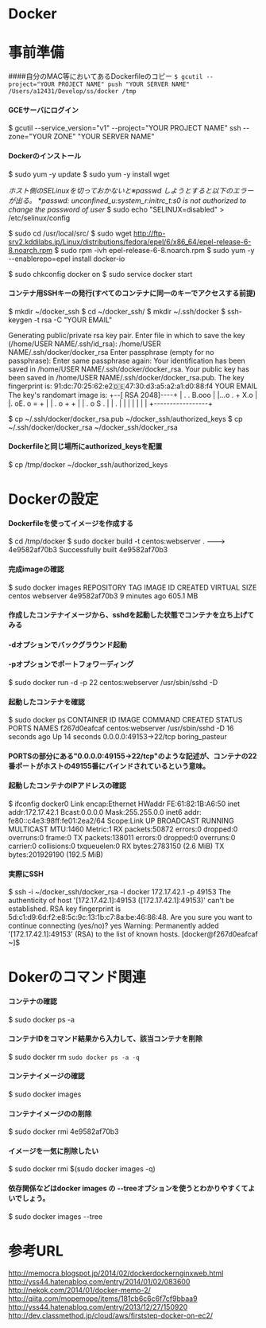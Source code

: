 Docker
======
# 事前準備

####自分のMAC等においてあるDockerfileのコピー
`$ gcutil --project="YOUR PROJECT NAME" push "YOUR SERVER NAME" /Users/a12431/Develop/ss/docker /tmp`

#### GCEサーバにログイン
$ gcutil --service_version="v1" --project="YOUR PROJECT NAME" ssh --zone="YOUR ZONE" "YOUR SERVER NAME"

#### Dockerのインストール
$ sudo yum -y update
$ sudo yum -y install wget

*ホスト側のSELinuxを切っておかないと※passwd しようとすると以下のエラーが出る。*
**passwd: unconfined_u:system_r:initrc_t:s0 is not authorized to change the password of user*
$ sudo echo "SELINUX=disabled" > /etc/selinux/config

$ sudo cd /usr/local/src/
$ sudo wget http://ftp-srv2.kddilabs.jp/Linux/distributions/fedora/epel/6/x86_64/epel-release-6-8.noarch.rpm
$ sudo rpm -ivh epel-release-6-8.noarch.rpm
$ sudo yum -y --enablerepo=epel install docker-io

$ sudo chkconfig docker on
$ sudo service docker start

#### コンテナ用SSHキーの発行(すべてのコンテナに同一のキーでアクセスする前提)
$ mkdir ~/docker_ssh
$ cd ~/docker_ssh/
$ mkdir ~/.ssh/docker
$ ssh-keygen -t rsa -C "YOUR EMAIL"

Generating public/private rsa key pair.
Enter file in which to save the key (/home/USER NAME/.ssh/id_rsa): /home/USER NAME/.ssh/docker/docker_rsa
Enter passphrase (empty for no passphrase):
Enter same passphrase again:
Your identification has been saved in /home/USER NAME/.ssh/docker/docker_rsa.
Your public key has been saved in /home/USER NAME/.ssh/docker/docker_rsa.pub.
The key fingerprint is:
91:dc:70:25:62:e2:de:47:30:d3:a5:a2:a1:d0:88:f4 YOUR EMAIL
The key's randomart image is:
+--[ RSA 2048]----+
| .    . B.ooo    |
|...o . + X.o     |
|. oE. o = +      |
|   . o + +       |
|    . o S .      |
|         .       |
|                 |
|                 |
|                 |
+-----------------+

$ cp ~/.ssh/docker/docker_rsa.pub ~/docker_ssh/authorized_keys
$ cp ~/.ssh/docker/docker_rsa ~/docker_ssh/docker_rsa

#### Dockerfileと同じ場所にauthorized_keysを配置
$ cp /tmp/docker ~/docker_ssh/authorized_keys

# Dockerの設定

#### Dockerfileを使ってイメージを作成する
$ cd /tmp/docker
$ sudo docker build -t centos:webserver .
 ---> 4e9582af70b3
Successfully built 4e9582af70b3

#### 完成imageの確認
$ sudo docker images
REPOSITORY          TAG                 IMAGE ID            CREATED             VIRTUAL SIZE
centos              webserver           4e9582af70b3        9 minutes ago       605.1 MB


#### 作成したコンテナイメージから、sshdを起動した状態でコンテナを立ち上げてみる
#### -dオプションでバックグラウンド起動
#### -pオプションでポートフォワーディング
$ sudo docker run -d -p 22 centos:webserver /usr/sbin/sshd -D

#### 起動したコンテナを確認
$ sudo docker ps
CONTAINER ID        IMAGE               COMMAND             CREATED             STATUS              PORTS                   NAMES
f267d0eafcaf        centos:webserver    /usr/sbin/sshd -D   16 seconds ago      Up 14 seconds       0.0.0.0:49153->22/tcp   boring_pasteur


#### PORTSの部分にある"0.0.0.0:49155->22/tcp"のような記述が、コンテナの22番ポートがホストの49155番にバインドされているという意味。

#### 起動したコンテナのIPアドレスの確認
$ ifconfig
docker0   Link encap:Ethernet  HWaddr FE:61:82:1B:A6:50
          inet addr:172.17.42.1  Bcast:0.0.0.0  Mask:255.255.0.0
          inet6 addr: fe80::c4e3:98ff:fe01:2ea2/64 Scope:Link
          UP BROADCAST RUNNING MULTICAST  MTU:1460  Metric:1
          RX packets:50872 errors:0 dropped:0 overruns:0 frame:0
          TX packets:138011 errors:0 dropped:0 overruns:0 carrier:0
          collisions:0 txqueuelen:0
          RX bytes:2783150 (2.6 MiB)  TX bytes:201929190 (192.5 MiB)


#### 実際にSSH
$ ssh -i ~/docker_ssh/docker_rsa -l docker 172.17.42.1 -p 49153
The authenticity of host '[172.17.42.1]:49153 ([172.17.42.1]:49153)' can't be established.
RSA key fingerprint is 5d:c1:d9:6d:f2:e8:5c:9c:13:1b:c7:8a:be:46:86:48.
Are you sure you want to continue connecting (yes/no)? yes
Warning: Permanently added '[172.17.42.1]:49153' (RSA) to the list of known hosts.
[docker@f267d0eafcaf ~]$



# Dokerのコマンド関連

#### コンテナの確認
$ sudo docker ps -a

#### コンテナIDをコマンド結果から入力して、該当コンテナを削除
$ sudo docker rm `sudo docker ps -a -q`

#### コンテナイメージの確認
$ sudo docker images

#### コンテナイメージのの削除
$ sudo docker rmi 4e9582af70b3

#### イメージを一気に削除したい
$ sudo docker rmi $(sudo docker images -q)

#### 依存関係などはdocker images の --treeオプションを使うとわかりやすくてよいでしょう。
$ sudo docker images --tree



# 参考URL
http://memocra.blogspot.jp/2014/02/dockerdockernginxweb.html
http://yss44.hatenablog.com/entry/2014/01/02/083600
http://nekok.com/2014/01/docker-memo-2/
http://qiita.com/mopemope/items/181cb6c6c6f7cf9bbaa9
http://yss44.hatenablog.com/entry/2013/12/27/150920
http://dev.classmethod.jp/cloud/aws/firststep-docker-on-ec2/
